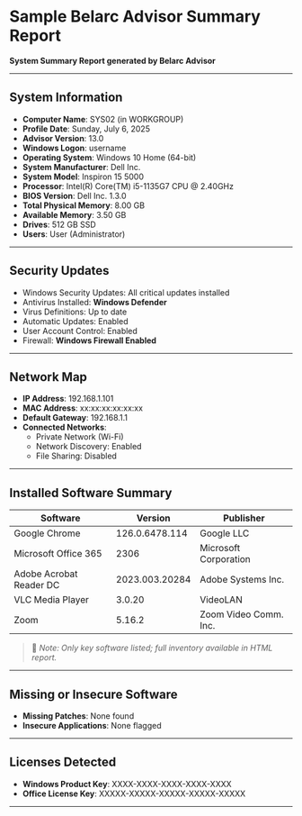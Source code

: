 # Sample Belarc Advisor Summary Report

**System Summary Report generated by Belarc Advisor**

---

## System Information

- **Computer Name**:	SYS02 (in WORKGROUP)
- **Profile Date**:	Sunday, July 6, 2025
- **Advisor Version**:	13.0
- **Windows Logon**:	username
- **Operating System**: Windows 10 Home (64-bit)
- **System Manufacturer**: Dell Inc.
- **System Model**: Inspiron 15 5000
- **Processor**: Intel(R) Core(TM) i5-1135G7 CPU @ 2.40GHz
- **BIOS Version**: Dell Inc. 1.3.0
- **Total Physical Memory**: 8.00 GB
- **Available Memory**: 3.50 GB
- **Drives**: 512 GB SSD
- **Users**: User (Administrator)



---

## Security Updates

- Windows Security Updates: All critical updates installed  
- Antivirus Installed: **Windows Defender**
- Virus Definitions: Up to date  
- Automatic Updates: Enabled  
- User Account Control: Enabled  
- Firewall: **Windows Firewall Enabled**

---

## Network Map

- **IP Address**: 192.168.1.101
- **MAC Address**: xx:xx:xx:xx:xx:xx
- **Default Gateway**: 192.168.1.1
- **Connected Networks**:
  - Private Network (Wi-Fi)
  - Network Discovery: Enabled
  - File Sharing: Disabled

---

## Installed Software Summary

| Software                          | Version        | Publisher              |
|-----------------------------------|----------------|-------------------------|
| Google Chrome                     | 126.0.6478.114 | Google LLC              |
| Microsoft Office 365              | 2306           | Microsoft Corporation   |
| Adobe Acrobat Reader DC           | 2023.003.20284 | Adobe Systems Inc.      |
| VLC Media Player                  | 3.0.20         | VideoLAN                |
| Zoom                              | 5.16.2         | Zoom Video Comm. Inc.   |

> 📎 *Note: Only key software listed; full inventory available in HTML report.*

---

## Missing or Insecure Software

- **Missing Patches**: None found
- **Insecure Applications**: None flagged

---

## Licenses Detected

- **Windows Product Key**: XXXX-XXXX-XXXX-XXXX-XXXX  
- **Office License Key**: XXXXX-XXXXX-XXXXX-XXXXX-XXXXX  

---

